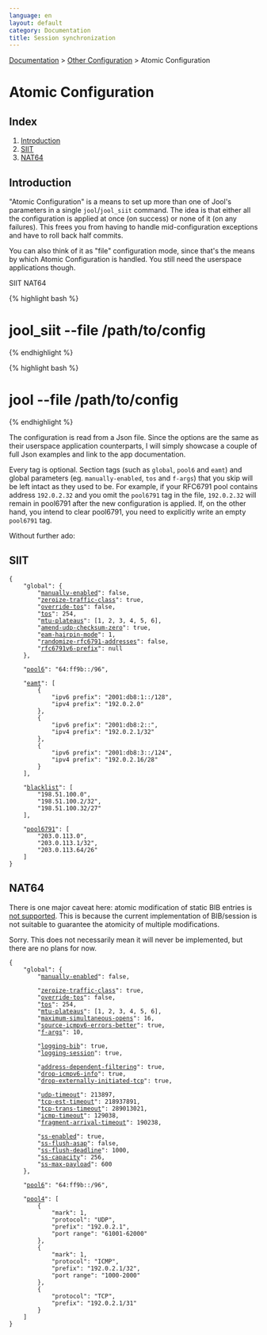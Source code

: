 ```yaml
---
language: en
layout: default
category: Documentation
title: Session synchronization
---
```


[Documentation](documentation.html) > [Other Configuration](documentation.html#other-configuration) > Atomic Configuration

# Atomic Configuration

## Index

1. [Introduction](#introduction)
2. [SIIT](#siit)
3. [NAT64](#nat64)

## Introduction

"Atomic Configuration" is a means to set up more than one of Jool's parameters in a single `jool`/`jool_siit` command. The idea is that either all the configuration is applied at once (on success) or none of it (on any failures). This frees you from having to handle mid-configuration exceptions and have to roll back half commits.

You can also think of it as "file" configuration mode, since that's the means by which Atomic Configuration is handled. You still need the userspace applications though.

<div class="distro-menu">
	<span class="distro-selector" onclick="showDistro(this);">SIIT</span>
	<span class="distro-selector" onclick="showDistro(this);">NAT64</span>
</div>

<!-- SIIT -->
{% highlight bash %}
# jool_siit --file /path/to/config
{% endhighlight %}

<!-- NAT64 -->
{% highlight bash %}
# jool --file /path/to/config
{% endhighlight %}

The configuration is read from a Json file. Since the options are the same as their userspace application counterparts, I will simply showcase a couple of full Json examples and link to the app documentation.

Every tag is optional. Section tags (such as `global`, `pool6` and `eamt`) and global parameters (eg. `manually-enabled`, `tos` and `f-args`) that you skip will be left intact as they used to be. For example, if your RFC6791 pool contains address `192.0.2.32` and you omit the `pool6791` tag in the file, `192.0.2.32` will remain in pool6791 after the new configuration is applied. If, on the other hand, you intend to clear pool6791, you need to explicitly write an empty `pool6791` tag.

Without further ado:

## SIIT

<pre><code>{
	"global": {
		"<a href="usr-flags-global.html#enable---disable">manually-enabled</a>": false,
		"<a href="usr-flags-global.html#zeroize-traffic-class">zeroize-traffic-class</a>": true,
		"<a href="usr-flags-global.html#override-tos">override-tos</a>": false,
		"<a href="usr-flags-global.html#tos">tos</a>": 254,
		"<a href="usr-flags-global.html#mtu-plateaus">mtu-plateaus</a>": [1, 2, 3, 4, 5, 6],
		"<a href="usr-flags-global.html#amend-udp-checksum-zero">amend-udp-checksum-zero</a>": true,
		"<a href="usr-flags-global.html#eam-hairpin-mode">eam-hairpin-mode</a>": 1,
		"<a href="usr-flags-global.html#randomize-rfc6791-addresses">randomize-rfc6791-addresses</a>": false,
		"<a href="usr-flags-global.html#rfc6791v6-prefix">rfc6791v6-prefix</a>": null
	},

	"<a href="usr-flags-pool6.html">pool6</a>": "64:ff9b::/96",

	"<a href="usr-flags-eamt.html">eamt</a>": [
		{
			"ipv6 prefix": "2001:db8:1::/128",
			"ipv4 prefix": "192.0.2.0"
		},
		{
			"ipv6 prefix": "2001:db8:2::",
			"ipv4 prefix": "192.0.2.1/32"
		},
		{
			"ipv6 prefix": "2001:db8:3::/124",
			"ipv4 prefix": "192.0.2.16/28"
		}
	],

	"<a href="usr-flags-blacklist.html">blacklist</a>": [
		"198.51.100.0",
		"198.51.100.2/32",
		"198.51.100.32/27"
	],

	"<a href="usr-flags-pool6791.html">pool6791</a>": [
		"203.0.113.0",
		"203.0.113.1/32",
		"203.0.113.64/26"
	]
}</code></pre>

## NAT64

There is one major caveat here: atomic modification of static BIB entries is [not supported](https://github.com/NICMx/Jool/blob/eef858e5a3998b6739e13201dbd4b36f014e30d3/usr/common/target/json.c#L635). This is because the current implementation of BIB/session is not suitable to guarantee the atomicity of multiple modifications.

Sorry. This does not necessarily mean it will never be implemented, but there are no plans for now.

<pre><code>{
	"global": {
		"<a href="usr-flags-global.html#enable---disable">manually-enabled</a>": false,

		"<a href="usr-flags-global.html#zeroize-traffic-class">zeroize-traffic-class</a>": true,
		"<a href="usr-flags-global.html#override-tos">override-tos</a>": false,
		"<a href="usr-flags-global.html#tos">tos</a>": 254,
		"<a href="usr-flags-global.html#mtu-plateaus">mtu-plateaus</a>": [1, 2, 3, 4, 5, 6],
		"<a href="usr-flags-global.html#maximum-simultaneous-opens">maximum-simultaneous-opens</a>": 16,
		"<a href="usr-flags-global.html#source-icmpv6-errors-better">source-icmpv6-errors-better</a>": true,
		"<a href="usr-flags-global.html#f-args">f-args</a>": 10,
		
		"<a href="usr-flags-global.html#logging-bib">logging-bib</a>": true,
		"<a href="usr-flags-global.html#logging-session">logging-session</a>": true,

		"<a href="usr-flags-global.html#address-dependent-filtering">address-dependent-filtering</a>": true,
		"<a href="usr-flags-global.html#drop-icmpv6-info">drop-icmpv6-info</a>": true,
		"<a href="usr-flags-global.html#drop-externally-initiated-tcp">drop-externally-initiated-tcp</a>": true,

		"<a href="usr-flags-global.html#udp-timeout">udp-timeout</a>": 213897,
		"<a href="usr-flags-global.html#tcp-est-timeout">tcp-est-timeout</a>": 218937891,
		"<a href="usr-flags-global.html#tcp-trans-timeout">tcp-trans-timeout</a>": 289013021,
		"<a href="usr-flags-global.html#icmp-timeout">icmp-timeout</a>": 129038,
		"<a href="usr-flags-global.html#fragment-arrival-timeout">fragment-arrival-timeout</a>": 190238,

		"<a href="usr-flags-global.html#ss-enabled">ss-enabled</a>": true,
		"<a href="usr-flags-global.html#ss-flush-asap">ss-flush-asap</a>": false,
		"<a href="usr-flags-global.html#ss-flush-deadline">ss-flush-deadline</a>": 1000,
		"<a href="usr-flags-global.html#ss-capacity">ss-capacity</a>": 256,
		"<a href="usr-flags-global.html#ss-max-payload">ss-max-payload</a>": 600
	},

	"<a href="usr-flags-pool6.html">pool6</a>": "64:ff9b::/96",

	"<a href="usr-flags-pool4.html">pool4</a>": [
		{
			"mark": 1,
			"protocol": "UDP",
			"prefix": "192.0.2.1",
			"port range": "61001-62000"
		},
		{
			"mark": 1,
			"protocol": "ICMP",
			"prefix": "192.0.2.1/32",
			"port range": "1000-2000"
		},
		{
			"protocol": "TCP",
			"prefix": "192.0.2.1/31"
		}
	]
}</code></pre>

